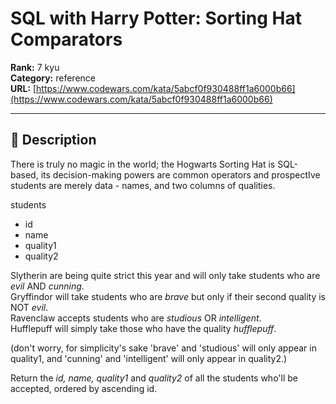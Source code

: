 # SQL with Harry Potter: Sorting Hat Comparators

**Rank:** 7 kyu  
**Category:** reference  
**URL:** [https://www.codewars.com/kata/5abcf0f930488ff1a6000b66](https://www.codewars.com/kata/5abcf0f930488ff1a6000b66)

---

## 📝 Description

There is truly no magic in the world; the Hogwarts Sorting Hat is SQL-based, its decision-making powers are common operators and prospectIve students are merely data - names, and two columns of qualities.

students
* id
* name
* quality1
* quality2

Slytherin are being quite strict this year and will only take students who are *evil* AND *cunning*.<br>
Gryffindor will take students who are *brave* but only if their second quality is NOT *evil*.<br>
Ravenclaw accepts students who are *studious* OR *intelligent*.<br>
Hufflepuff will simply take those who have the quality *hufflepuff*.

(don't worry, for simplicity's sake 'brave' and 'studious' will only appear in quality1, and 'cunning' and 'intelligent' will only appear in quality2.)

Return the *id, name, quality1* and *quality2* of all the students who'll be accepted, ordered by ascending id.
